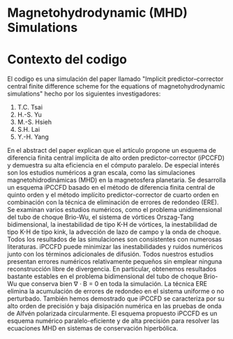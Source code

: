 # Magnetohydrodynamic (MHD) Simulations

# Contexto del codigo
El codigo es una simulación del paper llamado "Implicit predictor–corrector central finite difference scheme for the equations of magnetohydrodynamic simulations" hecho por los siguientes investigadores:
1. T.C. Tsai
2. H.-S. Yu
3. M.-S. Hsieh
4. S.H. Lai
5. Y.-H. Yang

En el abstract del paper explican que el artículo propone un esquema de diferencia finita central implícita de alto orden predictor-corrector (iPCCFD) y demuestra su alta eficiencia en el cómputo paralelo. De especial interés son los estudios numéricos a gran escala, como las simulaciones magnetohidrodinámicas (MHD) en la magnetosfera planetaria. Se desarrolla un esquema iPCCFD basado en el método de diferencia finita central de quinto orden y el método implícito predictor-corrector de cuarto orden en combinación con la técnica de eliminación de errores de redondeo (ERE). Se examinan varios estudios numéricos, como el problema unidimensional del tubo de choque Brio-Wu, el sistema de vórtices Orszag-Tang bidimensional, la inestabilidad de tipo K-H de vórtices, la inestabilidad de tipo K-H de tipo kink, la advección de lazo de campo y la onda de choque. Todos los resultados de las simulaciones son consistentes con numerosas literaturas. iPCCFD puede minimizar las inestabilidades y ruidos numéricos junto con los términos adicionales de difusión. Todos nuestros estudios presentan errores numéricos relativamente pequeños sin emplear ninguna reconstrucción libre de divergencia. En particular, obtenemos resultados bastante estables en el problema bidimensional del tubo de choque Brio-Wu que conserva bien ∇ · B = 0 en toda la simulación. La técnica ERE elimina la acumulación de errores de redondeo en el sistema uniforme o no perturbado. También hemos demostrado que iPCCFD se caracteriza por su alto orden de precisión y baja disipación numérica en las pruebas de onda de Alfvén polarizada circularmente. El esquema propuesto iPCCFD es un esquema numérico paralelo-eficiente y de alta precisión para resolver las ecuaciones MHD en sistemas de conservación hiperbólica.
